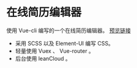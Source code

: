 # 在线简历编辑器
使用 Vue-cli 编写的一个在线简历编辑器。
[预览链接](https://xmxshr.github.io/vue-resume-editor/dist/)

- 采用 SCSS 以及 Element-UI 编写 CSS。
- 轻量使用 Vuex 、 Vue-router 。
- 后台使用 leanCloud 。
